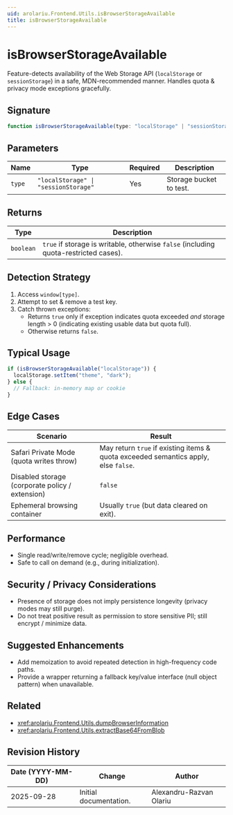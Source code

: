```yaml
---
uid: arolariu.Frontend.Utils.isBrowserStorageAvailable
title: isBrowserStorageAvailable
---
```


# isBrowserStorageAvailable

Feature-detects availability of the Web Storage API (`localStorage` or `sessionStorage`) in a safe, MDN-recommended manner.
Handles quota & privacy mode exceptions gracefully.

## Signature

```ts
function isBrowserStorageAvailable(type: "localStorage" | "sessionStorage"): boolean;
```

## Parameters

| Name | Type | Required | Description |
| ---- | ---- | -------- | ----------- |
| `type` | `"localStorage" \| "sessionStorage"` | Yes | Storage bucket to test. |

## Returns

| Type | Description |
| ---- | ----------- |
| `boolean` | `true` if storage is writable, otherwise `false` (including quota-restricted cases). |

## Detection Strategy

1. Access `window[type]`.
2. Attempt to set & remove a test key.
3. Catch thrown exceptions:
   - Returns `true` only if exception indicates quota exceeded *and* storage length > 0 (indicating existing usable data but quota full).
   - Otherwise returns `false`.

## Typical Usage

```ts
if (isBrowserStorageAvailable("localStorage")) {
  localStorage.setItem("theme", "dark");
} else {
  // Fallback: in-memory map or cookie
}
```

## Edge Cases

| Scenario | Result |
| -------- | ------ |
| Safari Private Mode (quota writes throw) | May return `true` if existing items & quota exceeded semantics apply, else `false`. |
| Disabled storage (corporate policy / extension) | `false` |
| Ephemeral browsing container | Usually `true` (but data cleared on exit). |

## Performance

- Single read/write/remove cycle; negligible overhead.
- Safe to call on demand (e.g., during initialization).

## Security / Privacy Considerations

- Presence of storage does not imply persistence longevity (privacy modes may still purge).
- Do not treat positive result as permission to store sensitive PII; still encrypt / minimize data.

## Suggested Enhancements

- Add memoization to avoid repeated detection in high-frequency code paths.
- Provide a wrapper returning a fallback key/value interface (null object pattern) when unavailable.

## Related

- <xref:arolariu.Frontend.Utils.dumpBrowserInformation>
- <xref:arolariu.Frontend.Utils.extractBase64FromBlob>

## Revision History

| Date (YYYY-MM-DD) | Change | Author |
| ----------------- | ------ | ------ |
| 2025-09-28 | Initial documentation. | Alexandru-Razvan Olariu |
